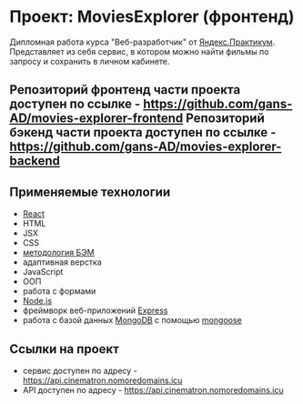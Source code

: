 # **Проект: MoviesExplorer (фронтенд)**
Дипломная работа курса "Веб-разработчик" от [Яндекс.Практикум](https://practicum.yandex.ru/). 
Представляет из себя сервис, в котором можно найти фильмы по запросу и сохранить в личном кабинете.

Репозиторий фронтенд части проекта доступен по ссылке - https://github.com/gans-AD/movies-explorer-frontend
Репозиторий бэкенд части проекта доступен по ссылке - https://github.com/gans-AD/movies-explorer-backend
---

## Применяемые технологии

- [React](https://ru.reactjs.org/)
- HTML
- JSX
- CSS
- [методология БЭМ](https://ru.bem.info/)
- адаптивная верстка
- JavaScript
- ООП
- работа с формами
- [Node.js](https://nodejs.org/)
- фреймворк веб-приложений [Express](https://expressjs.com/)
- работа с базой данных [MongoDB](https://www.mongodb.com/) с помощью [mongoose](https://mongoosejs.com/) 

## Ссылки на проект

- сервис доступен по адресу - https://api.cinematron.nomoredomains.icu
- API доступен по адресу - https://api.cinematron.nomoredomains.icu
